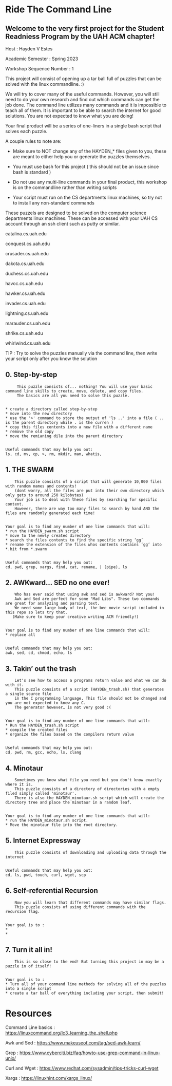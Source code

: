 ﻿# Ride The Command Line
## Welcome to the very first project for the Student Readniess Program by the UAH ACM chapter!

Host : Hayden V Estes

Academic Semester : Spring 2023

Workshop Sequence Number : 1


This project will consist of opening up a tar ball full of puzzles that can be solved with the linux commandline. :)


We will try to cover many of the useful commands. However, you will still need to do your own research and find out which commands can get the job done. The command line utilizes many commands and it is impossible to teach all of them. It is important to be able to search the internet for good solutions. You are not expected to know what you are doing!


Your final product will be a series of one-liners in a single bash script that solves each puzzle. 


A couple rules to note are:
* Make sure to NOT change any of the HAYDEN_* files given to you, these are meant to either help you or generate the puzzles themselves.


* You must use bash for this project ( this should not be an issue since bash is standard )


* Do not use any multi-line commands in your final product, this workshop is on the commandline rather than writing scripts


* Your script must run on the CS departments linux machines, so try not to install any non-standard commands


These puzzels are designed to be solved on the computer science departments linux machines.
These can be accessed with your UAH CS account through an ssh client such as putty or similar.


   catalina.cs.uah.edu
 
   conquest.cs.uah.edu
    
   crusader.cs.uah.edu
   
   dakota.cs.uah.edu
   
   duchess.cs.uah.edu
    
   havoc.cs.uah.edu
    
   hawker.cs.uah.edu
    
   invader.cs.uah.edu
    
   lightning.cs.uah.edu
    
   marauder.cs.uah.edu
    
   shrike.cs.uah.edu
    
   whirlwind.cs.uah.edu
    

TIP : Try to solve the puzzles manually via the command line, then write your script only after you know the solution

## 0. Step-by-step

         This puzzle consists of... nothing! You will use your basic command line skills to create, move, delete, and copy files.
         The basics are all you need to solve this puzzle. 


    * create a directory called step-by-step
    * move into the new directory
    * use the '>' command to store the output of 'ls ..' into a file ( .. is the parent directory while . is the curren ) 
    * copy this files contents into a new file with a different name
    * remove the old copy
    * move the remianing dile into the parent directory


    Useful commands that may help you out:
    ls, cd, mv, cp, >, rm, mkdir, man, whatis, 

## 1. THE SWARM
        
        This puzzle consists of a script that will generate 10,000 files with random names and contents! 
        (dont worry, all the files are put into their own directory which only gets to around 250 kilobytes) 
        Your job is to deal with these files by searching for specific content. 
        However, there are way too many files to search by hand AND the files are randomly generated each time!


    Your goal is to find any number of one line commands that will:
    * run the HAYDEN_swarm.sh script
    * move to the newly created directory
    * search the files contents to find the specific string ‘gg’ 
    * rename the extension of the files whos contents contains ‘gg’ into *.hit from *.swarm


    Useful commands that may help you out:
    cd, pwd, grep, xargs, find, cat, rename, | (pipe), ls


## 2. AWKward... SED no one ever!


        Who has ever said that using awk and sed is awkward? Not you! 
        Awk and Sed are perfect for some "Mad Libs". These two commands are great for analyzing and parsing text. 
        We need some large body of text, the bee movie script included in this repo so lets try that.
       (Make sure to keep your creative writing ACM friendly!)
    
    
    Your goal is to find any number of one line commands that will:
    * replace all 


    Useful commands that may help you out:
    awk, sed, cd, chmod, echo, ls


## 3. Takin’ out the trash


        Let's see how to access a programs return value and what we can do with it.
        This puzzle consists of a script (HAYDEN_trash.sh) that generates a single source file 
        in the C programming language. This file should not be changed and you are not expected to know any C. 
        The generator however… is not very good :(


    Your goal is to find any number of one line commands that will:
    * Run the HAYDEN_trash.sh script
    * compile the created files
    * organize the files based on the compilers return value


    Useful commands that may help you out:
    cd, pwd, rm, gcc, echo, ls, clang


## 4. Minotaur


        Sometimes you know what file you need but you don't know exactly where it is.
        This puzzle consists of a directory of directories with a empty filed simply called 'minotaur'.
        There is also the HAYDEN_minotaur.sh script which will create the directory tree and place the minotaur in a random leaf.


    Your goal is to find any number of one line commands that will:
    * run the HAYDEN_minotaur.sh script.
    * Move the minotaur file into the root directory.


## 5. Internet Expressway


        This puzzle consists of downloading and uploading data through the internet


    Useful commands that may help you out:
    cd, ls, pwd, touch, curl, wget, scp
    
## 6. Self-referential Recursion

        Now you will learn that different commands may have similar flags.
        This puzzle consists of using different commands with the recursion flag.
    
    
    Your goal is to :
    * 
    *

## 7. Turn it all in!

        This is so close to the end! But turning this project in may be a puzzle in of itself! 
        

    Your goal is to :
    * Turn all of your command line methods for solving all of the puzzles into a single script
    * create a tar ball of everything including your script, then submit!


# Resources

Command Line basics :
https://linuxcommand.org/lc3_learning_the_shell.php

Awk and Sed :
https://www.makeuseof.com/tag/sed-awk-learn/

Grep :
https://www.cyberciti.biz/faq/howto-use-grep-command-in-linux-unix/

Curl and Wget : 
https://www.redhat.com/sysadmin/tips-tricks-curl-wget

Xargs : 
https://linuxhint.com/xargs_linux/

